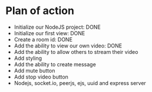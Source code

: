 # Plan of action

- Initialize our NodeJS project: DONE
- Initialize our first view: DONE
- Create a room id: DONE
- Add the ability to view our own video: DONE
- Add the ability to allow others to stream their video
- Add styling
- Add the ability to create message
- Add mute button
- Add stop video button
- Nodejs, socket.io, peerjs, ejs, uuid and express server
